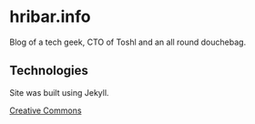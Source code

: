 # hribar.info

Blog of a tech geek, CTO of Toshl and an all round douchebag.

## Technologies

Site was built using Jekyll.

[Creative Commons](http://creativecommons.org/licenses/by-nc-sa/3.0/)
